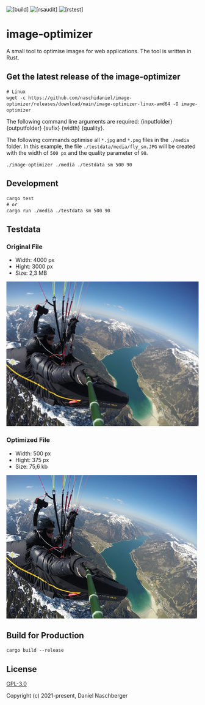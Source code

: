 ![[build]](https://github.com/naschidaniel/image-optimizer/actions/workflows/release.yml/badge.svg?name=release) 
![[rsaudit]](https://github.com/naschidaniel/image-optimizer/actions/workflows/rsaudit.yml/badge.svg?name=rsaudit) 
![[rstest]](https://github.com/naschidaniel/image-optimizer/actions/workflows/rstest.yml/badge.svg?name=rstest)

# image-optimizer

A small tool to optimise images for web applications. The tool is written in Rust. 

## Get the latest release of the image-optimizer

```
# Linux
wget -c https://github.com/naschidaniel/image-optimizer/releases/download/main/image-optimizer-linux-amd64 -O image-optimizer
```
The following command line arguments are required: {inputfolder} {outputfolder} {sufix} {width} {quality}.

The following commands optimise all `*.jpg` and `*.png` files in the `./media` folder. In this example, the file `./testdata/media/fly_sm.JPG` will be created with the width of `500 px` and the quality parameter of `90`.

```
./image-optimizer ./media ./testdata sm 500 90
```

## Development


```
cargo test
# or
cargo run ./media ./testdata sm 500 90
```
## Testdata

### Original File

- Width: 4000 px
- Hight: 3000 px
- Size: 2,3 MB

![Original](./media/fly.JPG)

### Optimized File

- Width: 500 px
- Hight: 375 px
- Size: 75,6 kb

![Converted File](./testdata/test_ok_fly_sm.JPG)

## Build for Production
```
cargo build --release
```

## License

[GPL-3.0](./LICENSE)

Copyright (c) 2021-present, Daniel Naschberger